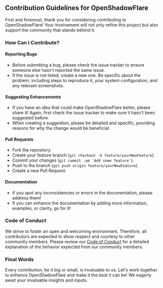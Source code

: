 ## Contribution Guidelines for OpenShadowFlare

First and foremost, thank you for considering contributing to OpenShadowFlare! Your involvement will not only refine this project but also support the community that stands behind it. 

### How Can I Contribute?

#### Reporting Bugs

- Before submitting a bug, please check the issue tracker to ensure someone else hasn't reported the same issue.
- If the issue is not listed, create a new one. Be specific about the problem, including steps to reproduce it, your system configuration, and any relevant screenshots.

#### Suggesting Enhancements

- If you have an idea that could make OpenShadowFlare better, please share it! Again, first check the issue tracker to make sure it hasn't been suggested before.
- When creating a suggestion, please be detailed and specific, providing reasons for why the change would be beneficial.

#### Pull Requests

- Fork the repository.
- Create your feature branch (`git checkout -b feature/yourNewFeature`).
- Commit your changes (`git commit -am 'Add some feature'`).
- Push to the branch (`git push origin feature/yourNewFeature`).
- Create a new Pull Request.

#### Documentation

- If you spot any inconsistencies or errors in the documentation, please address them!
- If you can enhance the documentation by adding more information, examples, or clarity, go for it!

### Code of Conduct

We strive to foster an open and welcoming environment. Therefore, all contributors are expected to show respect and courtesy to other community members. Please review our [Code of Conduct](readme/CODE_OF_CONDUCT.md) for a detailed explanation of the behavior expected from our community members.

### Final Words

Every contribution, be it big or small, is invaluable to us. Let's work together to enhance OpenShadowFlare and make it the best it can be! We eagerly await your invaluable insights and inputs.

